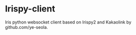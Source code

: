 # Irispy-client
Iris python websocket client based on Irispy2 and Kakaolink by github.com/ye-seola.

